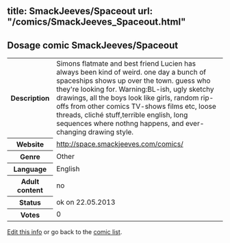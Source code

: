 title: SmackJeeves/Spaceout
url: "/comics/SmackJeeves_Spaceout.html"
---
Dosage comic SmackJeeves/Spaceout
-----------------------------------------

<p id="msg"></p>
<script type="text/javascript">
if (window.location.search === '?edit_info_mail=sent_ok') {
  var elem = document.getElementById("msg");
  elem.innerHTML = 'Edited information sucessfully sent for review, which is usually done daily. Thanks!';
  elem.className = 'ok';
}
</script>
<table class="comicinfo">
<tr>
<th>Description</th><td>Simons flatmate and best friend Lucien has always been kind of weird. one day a bunch of spaceships shows up over the town. guess who they're looking for. Warning:BL-ish, ugly sketchy drawings, all the boys look like girls, random rip-offs from other comics TV-shows films etc, loose threads, cliché stuff,terrible english, long sequences where nothng happens, and ever-changing drawing style.</td>
</tr>
<tr>
<th>Website</th><td><a href="http://space.smackjeeves.com/comics/">http://space.smackjeeves.com/comics/</a></td>
</tr>
<tr>
<th>Genre</th><td>Other</td>
</tr>
<tr>
<th>Language</th><td>English</td>
</tr>
<tr>
<th>Adult content</th><td>no</td>
</tr>
<tr>
<th>Status</th><td>ok on 22.05.2013</td>
</tr>
<tr>
<th>Votes</th><td>0</td>
</tr>
</table>

[Edit this info](SmackJeeves_Spaceout_edit.html) or go back to the [comic list](../comic-index.html).
